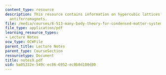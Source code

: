 ```yaml
---
content_type: resource
description: This resource contains information on hypercubic lattices, and quantum
  antiferromagnets.
file: /media/courses/8-513-many-body-theory-for-condensed-matter-systems-fall-2004/ba05332e549cec866952ec0b8d100d80_notes9.pdf
file_type: application/pdf
learning_resource_types:
- Lecture Notes
ocw_type: OCWFile
parent_title: Lecture Notes
parent_type: CourseSection
resourcetype: Document
title: notes9.pdf
uid: ba05332e-549c-ec86-6952-ec0b8d100d80
---
```

